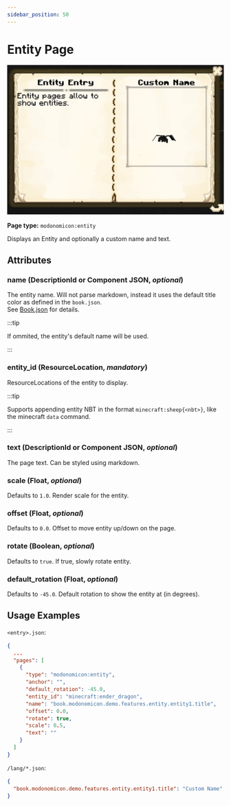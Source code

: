 ```yaml
---
sidebar_position: 50
---
```


# Entity Page

![Entity Page](/img/docs/basics/page-types/entity-page.png)

**Page type:** `modonomicon:entity`

Displays an Entity and optionally a custom name and text.

## Attributes

### **name** (DescriptionId or Component JSON, _optional_)

The entity name. Will not parse markdown, instead it uses the default title color as defined in the `book.json`.    
See [Book.json](../structure/book) for details.

:::tip

If ommited, the entity's default name will be used.

:::

### **entity_id** (ResourceLocation, _mandatory_)

ResourceLocations of the entity to display.

:::tip

Supports appending entity NBT in the format `minecraft:sheep{<nbt>}`, like the minecraft `data` command.

:::

### **text** (DescriptionId or Component JSON, _optional_)

The page text. Can be styled using markdown.

### **scale** (Float, _optional_)

Defaults to `1.0`. Render scale for the entity.

### **offset** (Float, _optional_)

Defaults to `0.0`. Offset to move entity up/down on the page.

### **rotate** (Boolean, _optional_)

Defaults to `true`. If true, slowly rotate entity.

### **default_rotation** (Float, _optional_)

Defaults to `-45.0`. Default rotation to show the entity at (in degrees).

## Usage Examples

`<entry>.json`:

```json
{
  ...
  "pages": [
    {
      "type": "modonomicon:entity",
      "anchor": "",
      "default_rotation": -45.0,
      "entity_id": "minecraft:ender_dragon",
      "name": "book.modonomicon.demo.features.entity.entity1.title",
      "offset": 0.0,
      "rotate": true,
      "scale": 0.5,
      "text": ""
    }
  ]
}
```  

`/lang/*.json`:

```json
{
  "book.modonomicon.demo.features.entity.entity1.title": "Custom Name"
}
```
